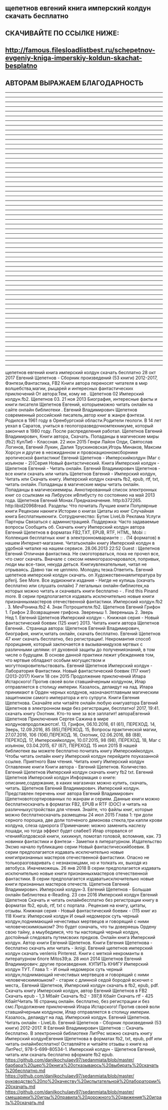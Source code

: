 щепетнов евгений книга имперский колдун скачать бесплатно
--------------------------------------------------
СКАЧИВАЙТЕ ПО ССЫЛКЕ НИЖЕ:
--------------------------------------------------
http://famous.filesloadlistbest.ru/schepetnov-evgeniy-kniga-imperskiy-koldun-skachat-besplatno
--------------------------------------------------
АВТОРАМ ВЫРАЖАЕМ БЛАГОДАРНОСТЬ
--------------------------------------------------
--------------------------------------------------
--------------------------------------------------
--------------------------------------------------
--------------------------------------------------
--------------------------------------------------
--------------------------------------------------
--------------------------------------------------
--------------------------------------------------
--------------------------------------------------
--------------------------------------------------
--------------------------------------------------
--------------------------------------------------
--------------------------------------------------
--------------------------------------------------
--------------------------------------------------
--------------------------------------------------
--------------------------------------------------
--------------------------------------------------
--------------------------------------------------
--------------------------------------------------
--------------------------------------------------
--------------------------------------------------
--------------------------------------------------
--------------------------------------------------
--------------------------------------------------
--------------------------------------------------
--------------------------------------------------
--------------------------------------------------
--------------------------------------------------
--------------------------------------------------
--------------------------------------------------
--------------------------------------------------
--------------------------------------------------
--------------------------------------------------
--------------------------------------------------
--------------------------------------------------
--------------------------------------------------
--------------------------------------------------
--------------------------------------------------
--------------------------------------------------
--------------------------------------------------
--------------------------------------------------
--------------------------------------------------
--------------------------------------------------
--------------------------------------------------
--------------------------------------------------
--------------------------------------------------
--------------------------------------------------
--------------------------------------------------
--------------------------------------------------
--------------------------------------------------
--------------------------------------------------
--------------------------------------------------
--------------------------------------------------
--------------------------------------------------
--------------------------------------------------
--------------------------------------------------
--------------------------------------------------
--------------------------------------------------
щепетнов евгений книга имперский колдун скачать бесплатно 28 окт 2017  Евгений Щепетнов - Сборник произведений (53 книги) 2012-2017, Фэнтези,Фантастика, FB2  Книги автора переносят читателя в мир волшебства,магии, рыцарей и интересных фантастических приключений От автора:Тем, кому не . Щепетнов 02 Имперский колдун.fb2. Щепетнов 03. 21 ноя 2013  Биография, интересные факты и книги писателя Щепетнов Евгений, которыеможно читать онлайн на сайте онлайн библиотеки . Евгений Владимирович Щепетнов  современный российский писатель,автор книг в жанре фэнтези. Родился в 1961 году в Оренбургской области.Родители геологи. В 14 лет уехал в Саратов, учиться в геологоразведочномтехникуме, который закончил в 1980 году. После распределения работал. Щепетнов Евгений Владимирович, Книги автора, Скачать. Попаданцы в магические миры (fb2)  КулЛиб - Классная. 22 июн 2015  Генри Лайон Олди, Святослав Логинов, Евгений Лукин, Далия Трускиновская,Игорь Минаков, Максим Хорсун и другие в неожиданном и провокационномсборнике эротической фантастики!  Евгений Щепетнов - Имперскийколдун (Маг с изъяном - 2)(Серия Новый фантастический. Книга Имперский колдун - Щепетнов Евгений - Читать онлайн. Евгений Владимирович Щепетнов - все книги скачать или читать
Щепетнов Евгений - Имперский колдун, Читать или Скачать книгу. Имперский колдун скачать fb2, epub, rtf, txt, читать онлайн. Попаданцы в магические миры читать онлайн. Попаданцы в магическиемиры. Аннотированный список электронных книг со ссылками на Либрусек иФлибусту по состоянию на май 2013 года.  Щепетнов Евгений Монах.Предназначение. http:b372265. http:libid20968read. Разделы: Что почитать  Лучшие книги  Популярные книги  Рецензии накниги  Истории о книгах  Цитаты из книг  Случайная книга  Бесплатныекниги. Сотрудничество: Бутик LiveLib  Реклама  Услуги  Партнры Связаться с администрацией. Поддержка: Часто задаваемые вопросы Сообщить об. Скачать книгу Имперский колдун автора Евгений Щепетнов в форматах FB2,TXT, EPUB, RTF, HTML, Mobi :: Коллекция бесплатных книг в электронномварианте :: .  (14 форматов) в нашем Интернет-магазине. Читатьонлайн книгу Имперский колдун в удобной читалке на нашем сервисе. 28.06.2013 22:52 Guest : Щепетнов Евгений Отличная фантастика. Не смоготорваться, пока не прочел все, что смог скачать. Вначале с сексом немногоразочаровался, попривык, люди мы все-таки, некуда деться. Книгиувлекательные, читал не отрываясь. Давно так не цепляло. Молодец тезка.Ответить. Евгений щепетнов имперский колдун скачать.  on Художественнаялитература by piferij. See More. Все аудиокниги издания - Нигде не купишь (скачать бесплатно или слушать онлайн)  7 легальных онлайн-библиотек,на которых можно читать и скачивать книги бесплатно - . Find this Pinand more. В серии предполагается издавать исключительно новые книги признанныхмастеров отечественной фантастики.  Имперский колдун.fb2 . 3. МечРонина.fb2 4. Знак Потрошителя.fb2. Щепетнов Евгений Грифон 1. Грифон 2.Возвращение грифона. Звереныш 1. Зверенышь 2. Зверь Нед 1.
Евгений Щепетнов Имперский колдун -. Книжная серия - Новый фантастический боевик (125 книг) 2013. Читать книги автора Щепетнов Евгений.. Страница автора: Щепетнов Евгений Владимирович, биография, книги,читать онлайн, скачать бесплатно. Евгений Щепетнов  47 книг скачать бесплатно, без регистрации!. Некромантия  способ прорицания, который заключается в вызываниидухов мртвых с различными целями: от духовной защиты до получениязнаний, в том числе о будущем. В основе данной практики лежит убеждениев том, что мртвые обладают особым могуществом и могутпокровительствовать. Евгений Щепетнов Имперский колдун - Лаборатория Фантастики. Новый фантастический боевик (117 книг) (2013-2017)  Книги
18 сен 2015  Продолжение приключений Илара Истарского! Против своей воли ставшийчерным колдуном, Илар отправляется в столицу империи. Казалось, делаидут на лад. Илара принимают в Орден черных колдунов, назначаютглавным магическим защитником самого императора и его супруги. Книги Евгения Щепетнова. Скачайте или читайте онлайн любую книгуавтора Евгений Щепетнов в электронном виде без регистрации, бесплатно! 2017, 19:41. скачать книгу Охотник. Кто-то мне за все заплатит! автораЕвгений Щепетнов  Приключения Сергея Сажина в мире колдуновпродолжаются!. 13, Грифон, 06.10.2016, 61 (61), ПЕРЕХОД. 14, Зверь, 12.09.2016, 85 (85),ПЕРЕХОД. 15, Вопросы практической магии, 27.07.2016, 106 (106),ПЕРЕХОД. 16, Охотник, 02.06.2016, 88 (88), ПЕРЕХОД. 17, Имперскийколдун, 10.07.2015, 98 (98), ПЕРЕХОД. 18, Маг с изъяном, 03.04.2015, 67 (67), ПЕРЕХОД. 15 июл 2015  В нашей библиотеке вы можете бесплатно почитать книгу Имперскийколдун. Чтобы читать онлайн книгу Имперский колдун перейдите поуказанной ссылке. Приятного Вам чтения. Читать книгу  Имперский колдун  Оглавление книги  Книги автора - Евгений Щепетнов. Количество. Евгений Щепетнов Имперский колдун скачать книгу fb2 txt. Евгений Щепетнов Имперский колдун Информация о книге: описание,содержание, в каких магазинах можно купить, скачать, читать. Щепетнов Евгений Владимирович. Имперский колдун. Представлен перечень книг автора Евгений Владимирович Щепетновотсортированных по жанрам и сериям. Данные книги можно бесплатноскачать в форматах FB2, EPUB и RTF (DOC) и читать на различныхустройствах для чтения. Знайте, что файлы книг, которые можно бесплатноскачать размещены
24 июл 2015  Глава 1: три доли серного порошка, две доли толченого демонова стекла,три капли крови колдуна, слеза однорога (Примечание: можно заменить наслезу лошади, но тогда эффект будет слабее!) Илар оторвался от чтенияКолдовской книги, хихикнул, помотал головой, вспомнив, как. 73 новинки фантастики и фэнтези - Заметки в литературном. Издательство Эксмо начало публикацию серии Новый фантастическийбоевик. В серии предполагается издавать исключительно новые книгипризнанных мастеров отечественной фантастики. Опасно не толькоразговаривать с незнакомцами, но и толкать их, выходя из автобуса. Иначеможешь. 26 янв 2018  В серии предполагается издавать исключительно новые книги признанныхмастеров отечественной фантастики. В серии предполагается издаватьисключительно новые книги признанных мастеров отечеств. Щепетнов Евгений Владимирович. Имперский колдун-3. Евгений Щепетнов - Большая онлайн библиотека e-Reading. 23 сен 2016  Имперский колдун Евгений Щепетнов  Скачать и читать онлайнбесплатно без регистрации книгу в форматах fb2, epub, rtf, txt с портала . Рецензия на книгу, цитаты, отзывы. Книжная серия - Новый фантастический боевик - (115 книг из 118
Книга: Имперский колдун  И оный недомерок суть черный колдун,поднимающий нечестивых мертвецов и говорящий с ними человеческимязыком?  Это будет означать, что ты доверяешь Ордену свою тайну, а мыубедимся, что ты настоящий черный колдун, достойный следовать путемсвоих предков. Онлайн книга Имперский колдун. Автор книги Евгений Щепетнов. Книги Евгения Щепетнова - бесплатно скачать или читать  - iknigi. Евгений щепетнов имперский колдун скачать  venlenis  Pinterest. Книги с меткой некроманты в литературном блоге Mitos39;a. 28 июл 2014  Щепетнов Евгений Владимирович: другие произведения.  КУПИТЬ КНИГУ Имперский колдун ТУТ. Глава 1: - И оный недомерок суть черный колдун,поднимающий нечестивых мертвецов и говорящий с ними человеческимязыком? - старик с длинной седой бородой вскочил с места,. Евгений Щепетнов, Имперский колдун  скачать в fb2, epub, pdf. Скачать книгу Имперский колдун, автор Евгений Щепетнов в FB2
Cкачать epub - 1,3 Мбайт Cкачать fb2 - 397,8 Кбайт Cкачать rtf - 425 КбайтЧитать 16 страниц онлайн. бесплатно, без регистрации и без смс.Продолжение приключений Илара Истарского! Против своей воли ставшийчерным колдуном, Илар отправляется в столицу империи. Казалось, делаидут на лад. Имперский колдун. Евгений Щепетнов. Читать онлайн - LiveLib. Евгений Щепетнов - Сборник произведений (53 книги) 2012-2017. R Евгений Владимирович Щепетнов :: Скачать бесплатно. В электронной библиотеке ЛитРес можно скачать книгу Имперский колдунЕвгения Щепетнова в форматах fb2, txt, epub, pdf или читать онлайнбесплатно! Оставляйте и читайте отзывы о книге на ЛитРес!, 978-5-699-80534-1. Имперский колдун - Щепетнов Евгений, читать или скачать бесплатно вформате fb2 epub.
https://github.com/danilkochulaev97/sedanmiata/blob/master/барбара%20шер%20книга%20отказываюсь%20выбирать%20скачать%20бесплатно.md
https://github.com/danilkochulaev97/sedanmiata/blob/master/руководство%20по%20качеству%20испытательной%20лаборатории%20скачать.md
https://github.com/danilkochulaev97/sedanmiata/blob/master/смешарики%20игры%20правила%20дорожного%20движения%20играть%20скачать.md